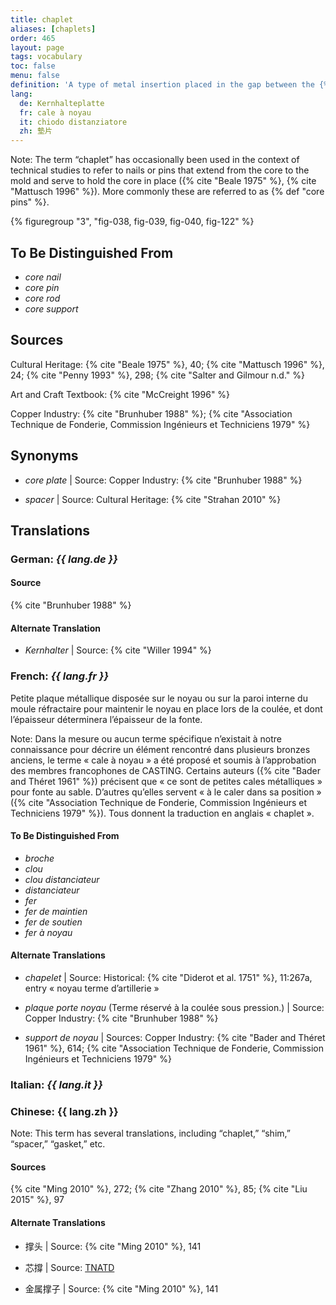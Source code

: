 ```yaml
---
title: chaplet
aliases: [chaplets]
order: 465
layout: page
tags: vocabulary
toc: false
menu: false
definition: 'A type of metal insertion placed in the gap between the {% def "core" %} and the outer mold as a spacer to hold the core in place during the casting operation. A number of these are placed strategically throughout the mold. They are most often made of an alloy similar to that of the surrounding metal, as they will become embedded in the cast. In modern foundries, chaplets are mainly used in {% def "sand casting" %}, but they have been encountered in historic lost-wax castings as well.'
lang:
  de: Kernhalteplatte
  fr: cale à noyau
  it: chiodo distanziatore
  zh: 墊片
---
```


<div class="backmatter">
Note: The term “chaplet” has occasionally been used in the context of technical studies to refer to nails or pins that extend from the core to the mold and serve to hold the core in place ({% cite "Beale 1975" %}, {% cite "Mattusch 1996" %}). More commonly these are referred to as {% def "core pins" %}.
</div>

{% figuregroup "3", "fig-038, fig-039, fig-040, fig-122" %}

## To Be Distinguished From

- *core nail*
- *core pin*
- *core rod*
- *core support*

## Sources

Cultural Heritage: {% cite "Beale 1975" %}, 40; {% cite "Mattusch 1996" %}, 24; {% cite "Penny 1993" %}, 298; {% cite "Salter and Gilmour n.d." %}

Art and Craft Textbook: {% cite "McCreight 1996" %}

Copper Industry: {% cite "Brunhuber 1988" %}; {% cite "Association Technique de Fonderie, Commission Ingénieurs et Techniciens 1979" %}

## Synonyms

- *core plate* | Source: Copper Industry: {% cite "Brunhuber 1988" %}

- *spacer* | Source: Cultural Heritage: {% cite "Strahan 2010" %}

## Translations

<div class="accordion">

### **German**: *{{ lang.de }}*

#### Source

{% cite "Brunhuber 1988" %}

#### Alternate Translation

- *Kernhalter* | Source: {% cite "Willer 1994" %}

### **French**: *{{ lang.fr }}*

Petite plaque métallique disposée sur le noyau ou sur la paroi interne du moule réfractaire pour maintenir le noyau en place lors de la coulée, et dont l’épaisseur déterminera l’épaisseur de la fonte.

<div class="backmatter">
Note: Dans la mesure ou aucun terme spécifique n’existait à notre connaissance pour décrire un élément rencontré dans plusieurs bronzes anciens, le terme « cale à noyau » a été proposé et soumis à l’approbation des membres francophones de CASTING. Certains auteurs ({% cite "Bader and Théret 1961" %}) précisent que « ce sont de petites cales métalliques » pour fonte au sable. D’autres qu’elles servent « à le caler dans sa position » ({% cite "Association Technique de Fonderie, Commission Ingénieurs et Techniciens 1979" %}). Tous donnent la traduction en anglais « chaplet ».
</div>

#### To Be Distinguished From

- *broche*
- *clou*
- *clou distanciateur*
- *distanciateur*
- *fer*
- *fer de maintien*
- *fer de soutien*
- *fer à noyau*

#### Alternate Translations

- *chapelet* | Source: Historical: {% cite "Diderot et al. 1751" %}, 11:267a, entry « noyau terme d’artillerie »

- *plaque porte noyau* (Terme réservé à la coulée sous pression.) | Source: Copper Industry: {% cite "Brunhuber 1988" %}

- *support de noyau* | Sources: Copper Industry: {% cite "Bader and Théret 1961" %}, 614; {% cite "Association Technique de Fonderie, Commission Ingénieurs et Techniciens 1979" %}

### **Italian**: *{{ lang.it }}*

### **Chinese**: {{ lang.zh }}

<div class="backmatter">
Note: This term has several translations, including “chaplet,” “shim,” “spacer,” “gasket,” etc.
</div>

#### Sources

{% cite "Ming 2010" %}, 272; {% cite "Zhang 2010" %}, 85; {% cite "Liu 2015" %}, 97

#### Alternate Translations

- 撑头 | Source: {% cite "Ming 2010" %}, 141

- 芯撐 | Source: [TNATD](https://terms.naer.edu.tw/detail/1262400/?index=4)

- 金属撑子 | Source: {% cite "Ming 2010" %}, 141

</div>
